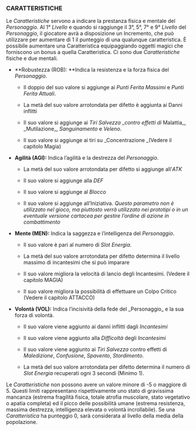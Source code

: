 ### CARATTERISTICHE

Le _Caratteristiche_ servono a indicare la prestanza fisica e mentale del _Personaggio_. Al 1° _Livello_ e quando si raggiunge il 3°, 5°, 7° e 9° _Livello_ del _Personaggio_, il giocatore avrà a disposizione un Incremento, che può utilizzare per aumentare di 1 il punteggio di una qualunque caratteristica. È possibile aumentare una Caratteristica equipaggiando oggetti magici che forniscono un bonus a quella Caratteristica. Ci sono due _Caratteristiche_ fisiche e due mentali.

* **Robustezza \(ROB\): **Indica la resistenza e la forza fisica del _Personaggio_.

  * Il doppio del suo valore si aggiunge ai _Punti Ferita Massimi_ e _Punti Ferita Attuali_.

  * La metà del suo valore arrotondata per difetto è aggiunta ai Danni inflitti

  * Il suo valore si aggiunge ai _Tiri Salvezza \_contro effetti di_ Malattia_, \_Mutilazione_, _Sanguinamento_ e _Veleno_.

  * Il suo valore si aggiunge ai tiri su _Concentrazione _\(Vedere il capitolo Magia\)

* **Agilità \(AGI\):** Indica l’agilità e la destrezza del _Personaggio_.

  * La metà del suo valore arrotondata per difetto si aggiunge all’_ATK_

  * Il suo valore si aggiunge alla _DEF_

  * Il suo valore si aggiunge al _Blocco_

  * Il suo valore si aggiunge all’Iniziativa. _Questo parametro non è utilizzato nel gioco, ma piuttosto verrà utilizzato nei prototipi o in un eventuale versione cartacea per gestire l’ordine di azione in combattimento_

* **Mente \(MEN\):** Indica la saggezza e l’intelligenza del _Personaggio_.

  * Il suo valore è pari al numero di _Slot Energia_.

  * La metà del suo valore arrotondata per difetto determina il livello massimo di incantesimi che si può imparare

  * Il suo valore migliora la velocità di lancio degli Incantesimi. \(Vedere il capitolo MAGIA\)

  * Il suo valore migliora la possibilità di effettuare un Colpo Critico \(Vedere il capitolo ATTACCO\)

* **Volontà \(VOL\):** Indica l’incisività della fede del \_Personaggio\_ e la sua forza di volontà.

  * Il suo valore viene aggiunto ai danni inflitti dagli _Incantesimi_

  * Il suo valore viene aggiunto alla _Difficoltà_ degli _Incantesimi_

  * Il suo valore viene aggiunto ai _Tiri Salvezza_ contro effetti di _Maledizione_, _Confusione_, _Spavento_, _Stordimento_.

  * La metà del suo valore arrotondata per difetto determina il numero di _Slot Energia_ recuperati ogni 3 secondi \(Minimo 1\).

Le _Caratteristiche_ non possono avere un valore minore di -5 o maggiore di 5. Questi limiti rappresentano rispettivamente uno stato di gravissima mancanza \(estrema fragilità fisica, totale atrofia muscolare, stato vegetativo o apatia completa\) ed il picco delle possibilità umane \(estrema resistenza, massima destrezza, intelligenza elevata o volontà incrollabile\). Se una _Caratteristica_ ha punteggio 0, sarà considerata al livello della media della popolazione.

